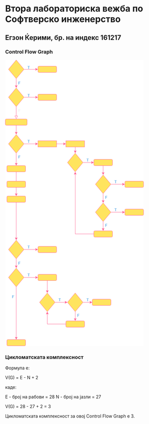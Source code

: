 # Втора лабораториска вежба по Софтверско инженерство

## Егзон Ќерими, бр. на индекс 161217

### Control Flow Graph

![Control Flow Graph](cfg_161217.png)

### Цикломатската комплексност

Формула е:

V(G) = E - N + 2

каде:

E - број на рабови = 28
N - број на јазли = 27

V(G) = 28 - 27 + 2 = 3

Цикломатската комплексност за овој Control Flow Graph е 3.
